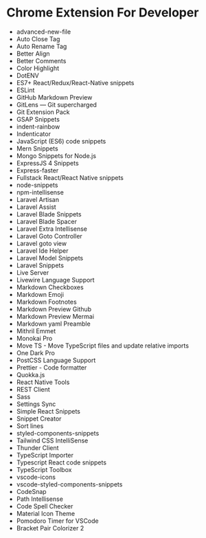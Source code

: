 # Chrome Extension For Developer




- advanced-new-file
- Auto Close Tag
- Auto Rename Tag
- Better Align
- Better Comments
- Color Highlight
- DotENV
- ES7+ React/Redux/React-Native snippets
- ESLint
- GitHub Markdown Preview
- GitLens — Git supercharged
- Git Extension Pack
- GSAP Snippets
- indent-rainbow
- Indenticator
- JavaScript (ES6) code snippets
- Mern Snippets
- Mongo Snippets for Node.js
- ExpressJS 4 Snippets 
- Express-faster
- Fullstack React/React Native snippets
- node-snippets
- npm-intellisense
- Laravel Artisan
- Laravel Assist
- Laravel Blade Snippets
- Laravel Blade Spacer
- Laravel Extra Intellisense
- Laravel Goto Controller
- Laravel goto view
- Laravel Ide Helper
- Laravel Model Snippets
- Laravel Snippets
- Live Server
- Livewire Language Support
- Markdown Checkboxes
- Markdown Emoji
- Markdown Footnotes
- Markdown Preview Github
- Markdown Preview Mermai
- Markdown yaml Preamble
- Mithril Emmet
- Monokai Pro
- Move TS - Move TypeScript files and update relative imports
- One Dark Pro
- PostCSS Language Support
- Prettier - Code formatter
- Quokka.js
- React Native Tools
- REST Client
- Sass
- Settings Sync
- Simple React Snippets
- Snippet Creator
- Sort lines
- styled-components-snippets
- Tailwind CSS IntelliSense
- Thunder Client
- TypeScript Importer
- Typescript React code snippets
- TypeScript Toolbox
- vscode-icons
- vscode-styled-components-snippets
- CodeSnap
- Path Intellisense
- Code Spell Checker
- Material Icon Theme
- Pomodoro Timer for VSCode
- Bracket Pair Colorizer 2


